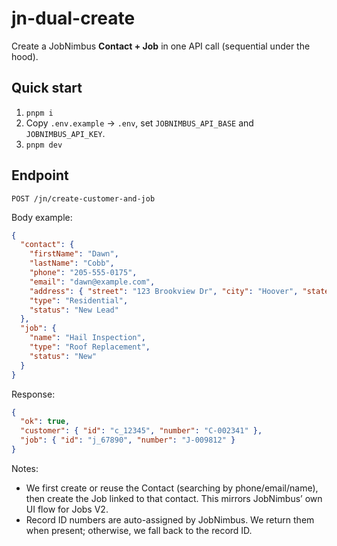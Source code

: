 # jn-dual-create

Create a JobNimbus **Contact + Job** in one API call (sequential under the hood).

## Quick start

1. `pnpm i`
2. Copy `.env.example` → `.env`, set `JOBNIMBUS_API_BASE` and `JOBNIMBUS_API_KEY`.
3. `pnpm dev`

## Endpoint

`POST /jn/create-customer-and-job`

Body example:
```json
{
  "contact": {
    "firstName": "Dawn",
    "lastName": "Cobb",
    "phone": "205-555-0175",
    "email": "dawn@example.com",
    "address": { "street": "123 Brookview Dr", "city": "Hoover", "state": "AL", "postalCode": "35226" },
    "type": "Residential",
    "status": "New Lead"
  },
  "job": {
    "name": "Hail Inspection",
    "type": "Roof Replacement",
    "status": "New"
  }
}
```
Response:
```json
{
  "ok": true,
  "customer": { "id": "c_12345", "number": "C-002341" },
  "job": { "id": "j_67890", "number": "J-009812" }
}
```

Notes:
- We first create or reuse the Contact (searching by phone/email/name), then create the Job linked to that contact. This mirrors JobNimbus’ own UI flow for Jobs V2.
- Record ID numbers are auto-assigned by JobNimbus. We return them when present; otherwise, we fall back to the record ID.
